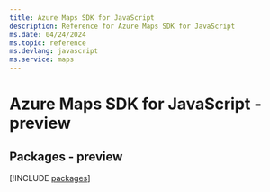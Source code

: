 ```yaml
---
title: Azure Maps SDK for JavaScript
description: Reference for Azure Maps SDK for JavaScript
ms.date: 04/24/2024
ms.topic: reference
ms.devlang: javascript
ms.service: maps
---
```

# Azure Maps SDK for JavaScript - preview
## Packages - preview
[!INCLUDE [packages](maps-index.md)]